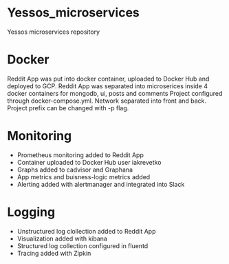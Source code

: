 # Yessos_microservices
Yessos microservices repository

# Docker
Reddit App was put into docker container, uploaded to Docker Hub and deployed to GCP.
Reddit App was separated into microserices inside 4 docker containers for mongodb, ui, posts and comments
Project configured through docker-compose.yml. Network separated into front and back. Project prefix can be changed with -p flag.

# Monitoring
- Prometheus monitoring added to Reddit App
- Container uploaded to Docker Hub user iakrevetko
- Graphs added to cadvisor and Graphana
- App metrics and buisness-logic metrics added
- Alerting added with alertmanager and integrated into Slack

# Logging
- Unstructured log clollection added to Reddit App
- Visualization added with kibana
- Structured log collection configured in fluentd
- Tracing added with Zipkin
